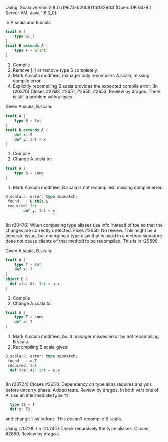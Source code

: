 Using: Scala version 2.8.0.r19673-b20091116132603 (OpenJDK 64-Bit Server VM, Java 1.6.0_0)

 In A.scala and B.scala
```scala
trait A {
	type S[_]
}
trait B extends A {
	type F = S[Int]
}
```

 1. Compile
 1. Remove [_] or remove type S completely.
 1. Mark A.scala modified, manager only recompiles A.scala, missing compile error.
 1. Explicitly recompiling B.scala provides the expected compile error.
(In r20376) Closes #2793, #2651, #2650, #2653. Review by dragos.
There is still a problem with aliases.

Given A.scala, B.scala:
```scala
trait A {
	type S = Int
}
trait B extends A {
	def x: S
	def y: Int = x
}
```

 1. Compile
 1. Change A.scala to:
```scala
trait A {
	type S = Long
}
```
 1. Mark A.scala modified.  B.scala is not recompiled, missing compile error:
```scala
B.scala:3: error: type mismatch;
 found   : B.this.S
 required: Int
        def y: Int = x
                     ^
```
(In r20476) When comparing type aliases use info instead of tpe so that the changes are correctly detected. Fixes #2650. No review.
This might be a separate issue, but changing a type alias that is used in a method signature does not cause clients of that method to be recompiled.  This is in r20598.

Given A.scala, B.scala:

```scala
trait A {
    type T = Int
    def x: T
}
object B {
  def x(a: A): Int = a.x
}
```

 1. Compile
 1. Change A.scala to:
```scala
trait A {
    type T = Long
    def x: T
}
```
 1. Mark A.scala modified, build manager misses error by not recompiling B.scala.
 1. Recompiling B.scala gives:
```scala
B.scala:2: error: type mismatch;
 found   : a.T
 required: Int
  def x(a: A): Int = a.x
                       ^
```
(In r20724) Closes #2650. Dependency on type alias requires analysis before uncurry phase. Added tests. Review by dragos.
In both versions of A, use an intermediate type `T2`:
```scala
  type T2 = T
  def x: T2
```
and change `T` as before.  This doesn't recompile B.scala.

Using r20728.
(In r20745) Check recursively the type aliases. Closes #2650. Review by dragos.
